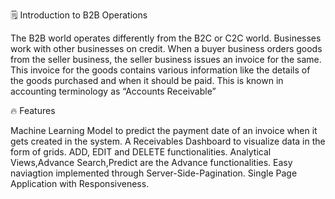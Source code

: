 🗒️ Introduction to B2B Operations

The B2B world operates differently from the B2C or C2C world. Businesses work with other businesses on credit. When a buyer business orders goods from the seller business, the seller business issues an invoice for the same. This invoice for the goods contains various information like the details of the goods purchased and when it should be paid. This is known in accounting terminology as “Accounts Receivable”

🔥 Features

Machine Learning Model to predict the payment date of an invoice when it gets created in the system.
A Receivables Dashboard to visualize data in the form of grids.
ADD, EDIT and DELETE functionalities.
Analytical Views,Advance Search,Predict are the Advance functionalities.
Easy naviagtion implemented through Server-Side-Pagination.
Single Page Application with Responsiveness.

